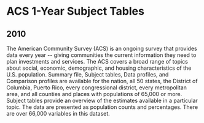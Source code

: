 # ACS 1-Year Subject Tables

## 2010

<p>The American Community Survey (ACS) is an ongoing survey that provides data
every year -- giving communities the current information they need to plan
investments and services. The ACS covers a broad range of topics about social,
economic, demographic, and housing characteristics of the U.S. population. 
Summary file, Subject tables, Data profiles, and Comparison profiles are
available for the nation, all 50 states, the District of Columbia, Puerto Rico,
every congressional district, every metropolitan area, and all counties and
places with populations of 65,000 or more.  Subject tables provide an overview
of the estimates available in a particular topic.  The data are presented as
population counts and percentages.  There are over 66,000 variables in this
dataset.</p>

